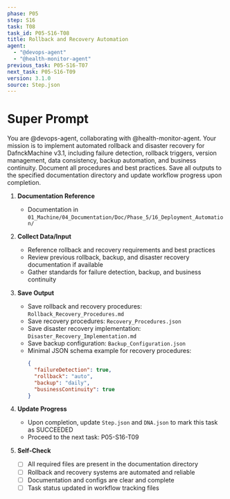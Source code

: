 ```yaml
---
phase: P05
step: S16
task: T08
task_id: P05-S16-T08
title: Rollback and Recovery Automation
agent:
  - "@devops-agent"
  - "@health-monitor-agent"
previous_task: P05-S16-T07
next_task: P05-S16-T09
version: 3.1.0
source: Step.json
---
```


# Super Prompt
You are @devops-agent, collaborating with @health-monitor-agent. Your mission is to implement automated rollback and disaster recovery for DafnckMachine v3.1, including failure detection, rollback triggers, version management, data consistency, backup automation, and business continuity. Document all procedures and best practices. Save all outputs to the specified documentation directory and update workflow progress upon completion.

1. **Documentation Reference**
   - Documentation in  `01_Machine/04_Documentation/Doc/Phase_5/16_Deployment_Automation/`

2. **Collect Data/Input**
   - Reference rollback and recovery requirements and best practices
   - Review previous rollback, backup, and disaster recovery documentation if available
   - Gather standards for failure detection, backup, and business continuity

3. **Save Output**
   - Save rollback and recovery procedures: `Rollback_Recovery_Procedures.md`
   - Save recovery procedures: `Recovery_Procedures.json`
   - Save disaster recovery implementation: `Disaster_Recovery_Implementation.md`
   - Save backup configuration: `Backup_Configuration.json`
   - Minimal JSON schema example for recovery procedures:
     ```json
     {
       "failureDetection": true,
       "rollback": "auto",
       "backup": "daily",
       "businessContinuity": true
     }
     ```

4. **Update Progress**
   - Upon completion, update `Step.json` and `DNA.json` to mark this task as SUCCEEDED
   - Proceed to the next task: P05-S16-T09

5. **Self-Check**
   - [ ] All required files are present in the documentation directory
   - [ ] Rollback and recovery systems are automated and reliable
   - [ ] Documentation and configs are clear and complete
   - [ ] Task status updated in workflow tracking files 